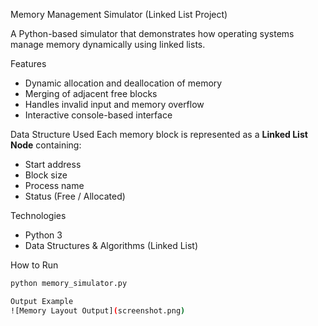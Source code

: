 Memory Management Simulator (Linked List Project)

A Python-based simulator that demonstrates how operating systems manage memory dynamically using linked lists.

Features
- Dynamic allocation and deallocation of memory
- Merging of adjacent free blocks
- Handles invalid input and memory overflow
- Interactive console-based interface

Data Structure Used
Each memory block is represented as a **Linked List Node** containing:
- Start address  
- Block size  
- Process name  
- Status (Free / Allocated)

Technologies
- Python 3
- Data Structures & Algorithms (Linked List)

How to Run
```bash
python memory_simulator.py

Output Example
![Memory Layout Output](screenshot.png)

